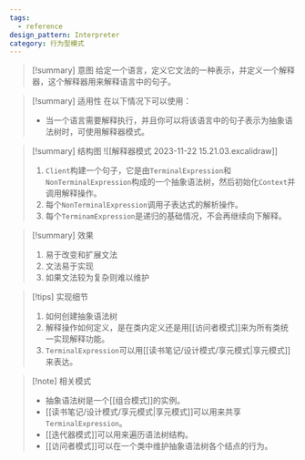 ```yaml
---
tags:
  - reference
design_pattern: Interpreter
category: 行为型模式
---
```

> [!summary] 意图
> 给定一个语言，定义它文法的一种表示，并定义一个解释器，这个解释器用来解释语言中的句子。

> [!summary] 适用性
> 在以下情况下可以使用：
> - 当一个语言需要解释执行，并且你可以将该语言中的句子表示为抽象语法树时，可使用解释器模式。

> [!summary] 结构图
> ![[解释器模式 2023-11-22 15.21.03.excalidraw]]
> 1. `Client`构建一个句子，它是由`TerminalExpression`和`NonTerminalExpression`构成的一个抽象语法树，然后初始化`Context`并调用解释操作。
> 2. 每个`NonTerminalExpression`调用子表达式的解析操作。
> 3. 每个`TerminamExpression`是递归的基础情况，不会再继续向下解释。

> [!summary] 效果
> 1. 易于改变和扩展文法
> 2. 文法易于实现
> 3. 如果文法较为复杂则难以维护

> [!tips] 实现细节
> 1. 如何创建抽象语法树
> 2. 解释操作如何定义，是在类内定义还是用[[访问者模式]]来为所有类统一实现解释功能。
> 3. `TerminalExpression`可以用[[读书笔记/设计模式/享元模式|享元模式]]来表达。

> [!note] 相关模式
> - 抽象语法树是一个[[组合模式]]的实例。
> - [[读书笔记/设计模式/享元模式|享元模式]]可以用来共享`TerminalExpression`。
> - [[迭代器模式]]可以用来遍历语法树结构。
> - [[访问者模式]]可以在一个类中维护抽象语法树各个结点的行为。
